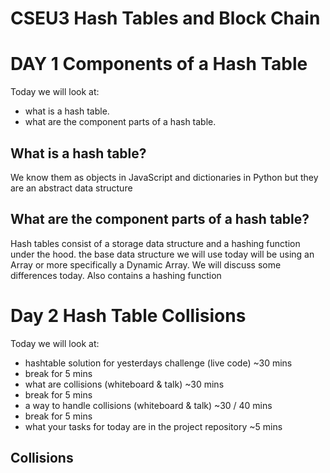 # CSEU3 Hash Tables and Block Chain

# DAY 1 Components of a Hash Table
Today we will look at:
- what is a hash table. 
- what are the component parts of a hash table.

## What is a hash table?
We know them as objects in JavaScript and dictionaries in Python but they are an abstract data structure

## What are the component parts of a hash table?
Hash tables consist of a storage data structure and a hashing function under the hood. the base data structure we will use today will be using an Array or more specifically a Dynamic Array. We will discuss some differences today. Also contains a hashing function

# Day 2 Hash Table Collisions
Today we will look at:
- hashtable solution for yesterdays challenge (live code) ~30  mins
- break for 5 mins
- what are collisions (whiteboard & talk) ~30 mins
- break for 5 mins
- a way to handle collisions (whiteboard & talk) ~30 / 40 mins
- break for 5 mins
- what your tasks for today are in the project repository ~5 mins

## Collisions


